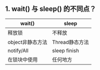 
## 1. wait() 与 sleep() 的不同点？

wait() | sleep
-|-
释放锁 | 不释放
object非静态方法 | Thread静态方法
notify/All | sleep finish
在锁块中使用 | 任何地方